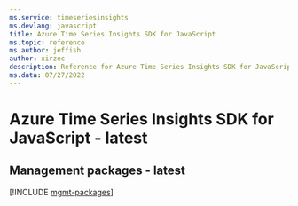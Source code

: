 ```yaml
---
ms.service: timeseriesinsights
ms.devlang: javascript
title: Azure Time Series Insights SDK for JavaScript
ms.topic: reference
ms.author: jeffish
author: xirzec
description: Reference for Azure Time Series Insights SDK for JavaScript
ms.data: 07/27/2022
---
```

# Azure Time Series Insights SDK for JavaScript - latest

## Management packages - latest
[!INCLUDE [mgmt-packages](time-series-insights-mgmt-index.md)]